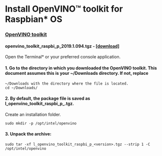 # Install OpenVINO™ toolkit for Raspbian* OS 
### [OpenVINO toolkit](https://docs.openvinotoolkit.org/latest/_docs_install_guides_installing_openvino_raspbian.html#install-package)

#### openvino_toolkit_raspbi_p_2019.1.094.tgz - [[download]](https://download.01.org/opencv/2019/openvinotoolkit/)
Open the Terminal* or your preferred console application.

#### 1. Go to the directory in which you downloaded the OpenVINO toolkit. This document assumes this is your ~/Downloads directory. If not, replace 
    
    ~/Downloads with the directory where the file is located.
    cd ~/Downloads/

#### 2. By default, the package file is saved as l_openvino_toolkit_raspbi_p_<version>.tgz.
Create an installation folder.
    
    sudo mkdir -p /opt/intel/openvino
  
#### 3. Unpack the archive: 
    
    sudo tar -xf l_openvino_toolkit_raspbi_p_<version>.tgz --strip 1 -C /opt/intel/openvino
    
   
